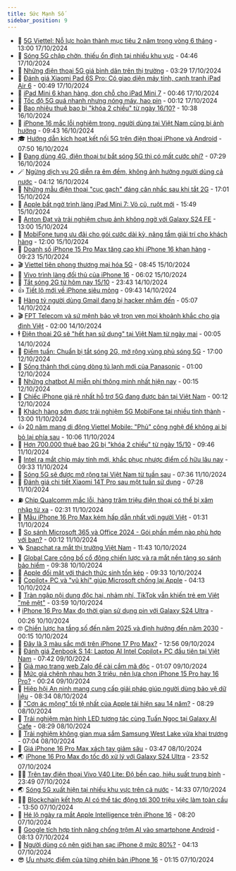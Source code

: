 ```yaml
---
title: Sức Mạnh Số
sidebar_position: 9
---
```


<!-- dantri-suc-manh-so:START -->
- 🐻 [5G Viettel: Nỗ lực hoàn thành mục tiêu 2 năm trong vòng 6 tháng](https://dantri.com.vn/suc-manh-so/5g-viettel-no-luc-hoan-thanh-muc-tieu-2-nam-trong-vong-6-thang-20241017192016547.htm) - 13:00 17/10/2024
- 💄 [Sóng 5G chập chờn, thiếu ổn định tại nhiều khu vực](https://dantri.com.vn/suc-manh-so/song-5g-chap-chon-thieu-on-dinh-tai-nhieu-khu-vuc-20241017111617332.htm) - 04:46 17/10/2024
- 🚀 [Những điện thoại 5G giá bình dân trên thị trường](https://dantri.com.vn/suc-manh-so/nhung-dien-thoai-5g-gia-binh-dan-tren-thi-truong-20241017101911948.htm) - 03:29 17/10/2024
- 👹 [Đánh giá Xiaomi Pad 6S Pro: Có giao diện máy tính, cạnh tranh iPad Air 6](https://dantri.com.vn/suc-manh-so/danh-gia-xiaomi-pad-6s-pro-co-giao-dien-may-tinh-canh-tranh-ipad-air-6-20241015230456142.htm) - 00:49 17/10/2024
- 🤭 [iPad Mini 6 khan hàng, dọn chỗ cho iPad Mini 7](https://dantri.com.vn/suc-manh-so/ipad-mini-6-khan-hang-don-cho-cho-ipad-mini-7-20241016211353303.htm) - 00:46 17/10/2024
- 🗽 [Tốc độ 5G quá nhanh nhưng nóng máy, hao pin](https://dantri.com.vn/suc-manh-so/toc-do-5g-qua-nhanh-nhung-nong-may-hao-pin-20241016184948115.htm) - 00:12 17/10/2024
- 🧰 [Bao nhiêu thuê bao bị &quot;khóa 2 chiều&quot; từ ngày 16/10?](https://dantri.com.vn/suc-manh-so/bao-nhieu-thue-bao-bi-khoa-2-chieu-tu-ngay-1610-20241016173410220.htm) - 10:38 16/10/2024
- 🤭 [iPhone 16 mắc lỗi nghiêm trọng, người dùng tại Việt Nam cũng bị ảnh hưởng](https://dantri.com.vn/suc-manh-so/iphone-16-mac-loi-nghiem-trong-nguoi-dung-tai-viet-nam-cung-bi-anh-huong-20241016154904977.htm) - 09:43 16/10/2024
- 🎓 [Hướng dẫn kích hoạt kết nối 5G trên điện thoại iPhone và Android](https://dantri.com.vn/suc-manh-so/huong-dan-kich-hoat-ket-noi-5g-tren-dien-thoai-iphone-va-android-20241016144216990.htm) - 07:50 16/10/2024
- 🌮 [Đang dùng 4G, điện thoại tự bắt sóng 5G thì có mất cước phí?](https://dantri.com.vn/suc-manh-so/dang-dung-4g-dien-thoai-tu-bat-song-5g-thi-co-mat-cuoc-phi-20241016142728489.htm) - 07:29 16/10/2024
- 🪄 [Ngừng dịch vụ 2G diễn ra êm đềm, không ảnh hưởng người dùng cả nước](https://dantri.com.vn/suc-manh-so/ngung-dich-vu-2g-dien-ra-em-dem-khong-anh-huong-nguoi-dung-ca-nuoc-20241016105610098.htm) - 04:12 16/10/2024
- 🥳 [Những mẫu điện thoại &quot;cục gạch&quot; đáng cân nhắc sau khi tắt 2G](https://dantri.com.vn/suc-manh-so/nhung-mau-dien-thoai-cuc-gach-dang-can-nhac-sau-khi-tat-2g-20241015005939270.htm) - 17:01 15/10/2024
- 👺 [Apple bất ngờ trình làng iPad Mini 7: Vỏ cũ, ruột mới](https://dantri.com.vn/suc-manh-so/apple-bat-ngo-trinh-lang-ipad-mini-7-vo-cu-ruot-moi-20241015224502650.htm) - 15:49 15/10/2024
- 💂 [Anton Đạt và trải nghiệm chụp ảnh không ngờ với Galaxy S24 FE](https://dantri.com.vn/suc-manh-so/anton-dat-va-trai-nghiem-chup-anh-khong-ngo-voi-galaxy-s24-fe-20241015190950736.htm) - 13:00 15/10/2024
- 🦆 [MobiFone tung ưu đãi cho gói cước dài kỳ, nâng tầm giải trí cho khách hàng](https://dantri.com.vn/suc-manh-so/mobifone-tung-uu-dai-cho-goi-cuoc-dai-ky-nang-tam-giai-tri-cho-khach-hang-20241015171533226.htm) - 12:00 15/10/2024
- 📝 [Doanh số iPhone 15 Pro Max tăng cao khi iPhone 16 khan hàng](https://dantri.com.vn/suc-manh-so/doanh-so-iphone-15-pro-max-tang-cao-khi-iphone-16-khan-hang-20241015161011029.htm) - 09:23 15/10/2024
- 🎬 [Viettel tiên phong thương mại hóa 5G](https://dantri.com.vn/suc-manh-so/viettel-tien-phong-thuong-mai-hoa-5g-20241015153534194.htm) - 08:45 15/10/2024
- 🐘 [Vivo trình làng đối thủ của iPhone 16](https://dantri.com.vn/suc-manh-so/vivo-trinh-lang-doi-thu-cua-iphone-16-20241015104325178.htm) - 06:02 15/10/2024
- 🌈 [Tắt sóng 2G từ hôm nay 15/10](https://dantri.com.vn/suc-manh-so/tat-song-2g-tu-hom-nay-1510-20241015000600449.htm) - 23:43 14/10/2024
- 👍 [Tiết lộ mới về iPhone siêu mỏng](https://dantri.com.vn/suc-manh-so/tiet-lo-moi-ve-iphone-sieu-mong-20241014141957874.htm) - 09:43 14/10/2024
- 🤭 [Hàng tỷ người dùng Gmail đang bị hacker nhắm đến](https://dantri.com.vn/suc-manh-so/hang-ty-nguoi-dung-gmail-dang-bi-hacker-nham-den-20241014095840188.htm) - 05:07 14/10/2024
- 🎬 [FPT Telecom và sứ mệnh bảo vệ trọn vẹn mọi khoảnh khắc cho gia đình Việt](https://dantri.com.vn/suc-manh-so/fpt-telecom-va-su-menh-bao-ve-tron-ven-moi-khoanh-khac-cho-gia-dinh-viet-20241013153038279.htm) - 02:00 14/10/2024
- 🕴 [Điện thoại 2G sẽ &quot;hết hạn sử dụng&quot; tại Việt Nam từ ngày mai](https://dantri.com.vn/suc-manh-so/dien-thoai-2g-se-het-han-su-dung-tai-viet-nam-tu-ngay-mai-20241013142033878.htm) - 00:05 14/10/2024
- 🎉 [Điểm tuần: Chuẩn bị tắt sóng 2G, mở rộng vùng phủ sóng 5G](https://dantri.com.vn/suc-manh-so/diem-tuan-chuan-bi-tat-song-2g-mo-rong-vung-phu-song-5g-20241012151502154.htm) - 17:00 12/10/2024
- 💯 [Sống thảnh thơi cùng dòng tủ lạnh mới của Panasonic](https://dantri.com.vn/suc-manh-so/song-thanh-thoi-cung-dong-tu-lanh-moi-cua-panasonic-20241011155229424.htm) - 01:00 12/10/2024
- 💼 [Những chatbot AI miễn phí thông minh nhất hiện nay](https://dantri.com.vn/suc-manh-so/nhung-chatbot-ai-mien-phi-thong-minh-nhat-hien-nay-20241012040612729.htm) - 00:15 12/10/2024
- 🦍 [Chiếc iPhone giá rẻ nhất hỗ trợ 5G đang được bán tại Việt Nam](https://dantri.com.vn/suc-manh-so/chiec-iphone-gia-re-nhat-ho-tro-5g-dang-duoc-ban-tai-viet-nam-20241012000259933.htm) - 00:12 12/10/2024
- 🤔 [Khách hàng sớm được trải nghiệm 5G MobiFone tại nhiều tỉnh thành](https://dantri.com.vn/suc-manh-so/khach-hang-som-duoc-trai-nghiem-5g-mobifone-tai-nhieu-tinh-thanh-20241011190847544.htm) - 13:00 11/10/2024
- 👍 [20 năm mạng di động Viettel Mobile: &quot;Phủ&quot; công nghệ để không ai bị bỏ lại phía sau](https://dantri.com.vn/suc-manh-so/20-nam-mang-di-dong-viettel-mobile-phu-cong-nghe-de-khong-ai-bi-bo-lai-phia-sau-20241011164235900.htm) - 10:06 11/10/2024
- 🎊 [Hơn 700.000 thuê bao 2G bị &quot;khóa 2 chiều&quot; từ ngày 15/10](https://dantri.com.vn/suc-manh-so/hon-700000-thue-bao-2g-bi-khoa-2-chieu-tu-ngay-1510-20241011164402426.htm) - 09:46 11/10/2024
- 🗽 [Intel ra mắt chip máy tính mới, khắc phục nhược điểm cố hữu lâu nay](https://dantri.com.vn/suc-manh-so/intel-ra-mat-chip-may-tinh-moi-khac-phuc-nhuoc-diem-co-huu-lau-nay-20241011161408336.htm) - 09:33 11/10/2024
- 🔭 [Sóng 5G sẽ được mở rộng tại Việt Nam từ tuần sau](https://dantri.com.vn/suc-manh-so/song-5g-se-duoc-mo-rong-tai-viet-nam-tu-tuan-sau-20241011112954880.htm) - 07:36 11/10/2024
- 🤔 [Đánh giá chi tiết Xiaomi 14T Pro sau một tuần sử dụng](https://dantri.com.vn/suc-manh-so/danh-gia-chi-tiet-xiaomi-14t-pro-sau-mot-tuan-su-dung-20241011113726672.htm) - 07:28 11/10/2024
- ⛽️ [Chip Qualcomm mắc lỗi, hàng trăm triệu điện thoại có thể bị xâm nhập từ xa](https://dantri.com.vn/suc-manh-so/chip-qualcomm-mac-loi-hang-tram-trieu-dien-thoai-co-the-bi-xam-nhap-tu-xa-20241011090957746.htm) - 02:31 11/10/2024
- 🤭 [Mẫu iPhone 16 Pro Max kém hấp dẫn nhất với người Việt](https://dantri.com.vn/suc-manh-so/mau-iphone-16-pro-max-kem-hap-dan-nhat-voi-nguoi-viet-20241010231617739.htm) - 01:31 11/10/2024
- 🫶 [So sánh Microsoft 365 và Office 2024 - Gói phần mềm nào phù hợp với bạn?](https://dantri.com.vn/suc-manh-so/so-sanh-microsoft-365-va-office-2024-goi-phan-mem-nao-phu-hop-voi-ban-20241010215723639.htm) - 00:12 11/10/2024
- 🪜 [Snapchat ra mắt thị trường Việt Nam](https://dantri.com.vn/suc-manh-so/snapchat-ra-mat-thi-truong-viet-nam-20241010145315118.htm) - 11:43 10/10/2024
- 🚀 [Global Care công bố cổ đông chiến lược và ra mắt nền tảng so sánh bảo hiểm](https://dantri.com.vn/suc-manh-so/global-care-cong-bo-co-dong-chien-luoc-va-ra-mat-nen-tang-so-sanh-bao-hiem-20241010162605526.htm) - 09:38 10/10/2024
- 🦏 [Apple đối mặt với thách thức sinh tồn kép](https://dantri.com.vn/suc-manh-so/apple-doi-mat-voi-thach-thuc-sinh-ton-kep-20241010143621096.htm) - 09:33 10/10/2024
- 💃 [Copilot+ PC và &quot;vũ khí&quot; giúp Microsoft chống lại Apple](https://dantri.com.vn/suc-manh-so/copilot-pc-va-vu-khi-giup-microsoft-chong-lai-apple-20241010111028194.htm) - 04:13 10/10/2024
- 🌁 [Tràn ngập nội dung độc hại, nhảm nhí, TikTok vẫn khiến trẻ em Việt &quot;mê mệt&quot;](https://dantri.com.vn/suc-manh-so/tran-ngap-noi-dung-doc-hai-nham-nhi-tiktok-van-khien-tre-em-viet-me-met-20241010105537484.htm) - 03:59 10/10/2024
- 🕴 [iPhone 16 Pro Max đọ thời gian sử dụng pin với Galaxy S24 Ultra](https://dantri.com.vn/suc-manh-so/iphone-16-pro-max-do-thoi-gian-su-dung-pin-voi-galaxy-s24-ultra-20241010004250908.htm) - 00:26 10/10/2024
- 🤓 [Chiến lược hạ tầng số đến năm 2025 và định hướng đến năm 2030](https://dantri.com.vn/suc-manh-so/chien-luoc-ha-tang-so-den-nam-2025-va-dinh-huong-den-nam-2030-20241009221623535.htm) - 00:15 10/10/2024
- 🥳 [Đây là 3 màu sắc mới trên iPhone 17 Pro Max?](https://dantri.com.vn/suc-manh-so/day-la-3-mau-sac-moi-tren-iphone-17-pro-max-20241009144504270.htm) - 12:56 09/10/2024
- 🤔 [Đánh giá Zenbook S 14: Laptop AI Intel Copilot+ PC đầu tiên tại Việt Nam](https://dantri.com.vn/suc-manh-so/danh-gia-zenbook-s-14-laptop-ai-intel-copilot-pc-dau-tien-tai-viet-nam-20241009112422663.htm) - 07:42 09/10/2024
- 🧐 [Giả mạo trang web Zalo để cài cắm mã độc](https://dantri.com.vn/suc-manh-so/gia-mao-trang-web-zalo-de-cai-cam-ma-doc-20241008233801662.htm) - 01:07 09/10/2024
- 🦣 [Mức giá chênh nhau hơn 3 triệu, nên lựa chọn iPhone 15 Pro hay 16 Pro?](https://dantri.com.vn/suc-manh-so/muc-gia-chenh-nhau-hon-3-trieu-nen-lua-chon-iphone-15-pro-hay-16-pro-20241008212244938.htm) - 00:24 09/10/2024
- 🧐 [Hiệp hội An ninh mạng cung cấp giải pháp giúp người dùng bảo vệ dữ liệu](https://dantri.com.vn/suc-manh-so/hiep-hoi-an-ninh-mang-cung-cap-giai-phap-giup-nguoi-dung-bao-ve-du-lieu-20241008151912971.htm) - 08:34 08/10/2024
- 🥸 [&quot;Cơn ác mộng&quot; tồi tệ nhất của Apple tái hiện sau 14 năm?](https://dantri.com.vn/suc-manh-so/con-ac-mong-toi-te-nhat-cua-apple-tai-hien-sau-14-nam-20241008105302234.htm) - 08:29 08/10/2024
- 🤖 [Trải nghiệm màn hình LED tương tác cùng Tuấn Ngọc tại Galaxy AI Cafe](https://dantri.com.vn/suc-manh-so/trai-nghiem-man-hinh-led-tuong-tac-cung-tuan-ngoc-tai-galaxy-ai-cafe-20241008114236624.htm) - 08:29 08/10/2024
- 👺 [Trải nghiệm không gian mua sắm Samsung West Lake vừa khai trương](https://dantri.com.vn/suc-manh-so/trai-nghiem-khong-gian-mua-sam-samsung-west-lake-vua-khai-truong-20241008111822726.htm) - 07:04 08/10/2024
- 🤭 [Giá iPhone 16 Pro Max xách tay giảm sâu](https://dantri.com.vn/suc-manh-so/gia-iphone-16-pro-max-xach-tay-giam-sau-20241008001919829.htm) - 03:47 08/10/2024
- 🌏 [iPhone 16 Pro Max đọ tốc độ xử lý với Galaxy S24 Ultra](https://dantri.com.vn/suc-manh-so/iphone-16-pro-max-do-toc-do-xu-ly-voi-galaxy-s24-ultra-20241007094435518.htm) - 23:52 07/10/2024
- 🧑‍🏫 [Trên tay điện thoại Vivo V40 Lite: Độ bền cao, hiệu suất trung bình](https://dantri.com.vn/suc-manh-so/tren-tay-dien-thoai-vivo-v40-lite-do-ben-cao-hieu-suat-trung-binh-20241007092239849.htm) - 23:49 07/10/2024
- 🌏 [Sóng 5G xuất hiện tại nhiều khu vực trên cả nước](https://dantri.com.vn/suc-manh-so/song-5g-xuat-hien-tai-nhieu-khu-vuc-tren-ca-nuoc-20241007190835820.htm) - 14:33 07/10/2024
- 🧑‍🏫 [Blockchain kết hợp AI có thể tác động tới 300 triệu việc làm toàn cầu](https://dantri.com.vn/suc-manh-so/blockchain-ket-hop-ai-co-the-tac-dong-toi-300-trieu-viec-lam-toan-cau-20241010132433844.htm) - 13:50 07/10/2024
- 🦣 [Hé lộ ngày ra mắt Apple Intelligence trên iPhone 16](https://dantri.com.vn/suc-manh-so/he-lo-ngay-ra-mat-apple-intelligence-tren-iphone-16-20241007144700099.htm) - 08:20 07/10/2024
- 🤔 [Google tích hợp tính năng chống trộm AI vào smartphone Android](https://dantri.com.vn/suc-manh-so/google-tich-hop-tinh-nang-chong-trom-ai-vao-smartphone-android-20241007112320922.htm) - 08:13 07/10/2024
- 🚦 [Người dùng có nên giới hạn sạc iPhone ở mức 80%?](https://dantri.com.vn/suc-manh-so/nguoi-dung-co-nen-gioi-han-sac-iphone-o-muc-80-20241007095419672.htm) - 04:13 07/10/2024
- 😎 [Ưu nhược điểm của từng phiên bản iPhone 16](https://dantri.com.vn/suc-manh-so/uu-nhuoc-diem-cua-tung-phien-ban-iphone-16-20241007081411841.htm) - 01:15 07/10/2024<!-- dantri-suc-manh-so:END -->
